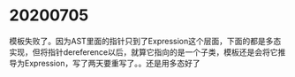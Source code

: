 # 20200705

模板失败了。因为AST里面的指针只到了Expression这个层面，下面的都是多态实现，但将指针dereference以后，就算它指向的是一个子类，模板还是会将它推导为Expression，写了两天要重写了。。还是用多态好了